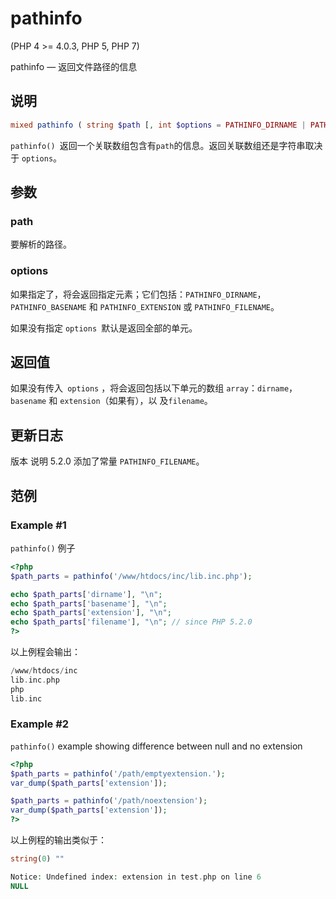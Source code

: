 # pathinfo
(PHP 4 >= 4.0.3, PHP 5, PHP 7)

pathinfo — 返回文件路径的信息

## 说明 
```php
mixed pathinfo ( string $path [, int $options = PATHINFO_DIRNAME | PATHINFO_BASENAME | PATHINFO_EXTENSION | PATHINFO_FILENAME ] )
```
``pathinfo() ``返回一个关联数组包含有`` path ``的信息。返回关联数组还是字符串取决于 ``options``。

## 参数
### path
要解析的路径。

### options
如果指定了，将会返回指定元素；它们包括：``PATHINFO_DIRNAME``，``PATHINFO_BASENAME`` 和 ``PATHINFO_EXTENSION`` 或 ``PATHINFO_FILENAME``。

如果没有指定 ``options ``默认是返回全部的单元。

## 返回值
如果没有传入`` options`` ，将会返回包括以下单元的数组 ``array``：``dirname``，``basename`` 和 ``extension``（如果有），以 及``filename``。

## 更新日志 
版本	说明
5.2.0 	添加了常量 ``PATHINFO_FILENAME``。
## 范例 
### Example #1 
``pathinfo()`` 例子
```php
<?php
$path_parts = pathinfo('/www/htdocs/inc/lib.inc.php');

echo $path_parts['dirname'], "\n";
echo $path_parts['basename'], "\n";
echo $path_parts['extension'], "\n";
echo $path_parts['filename'], "\n"; // since PHP 5.2.0
?>
```
以上例程会输出：
```php
/www/htdocs/inc
lib.inc.php
php
lib.inc
```
### Example #2 
``pathinfo()`` example showing difference between null and no extension
```php
<?php
$path_parts = pathinfo('/path/emptyextension.');
var_dump($path_parts['extension']);

$path_parts = pathinfo('/path/noextension');
var_dump($path_parts['extension']);
?>
```
以上例程的输出类似于：
```php
string(0) ""

Notice: Undefined index: extension in test.php on line 6
NULL
```
